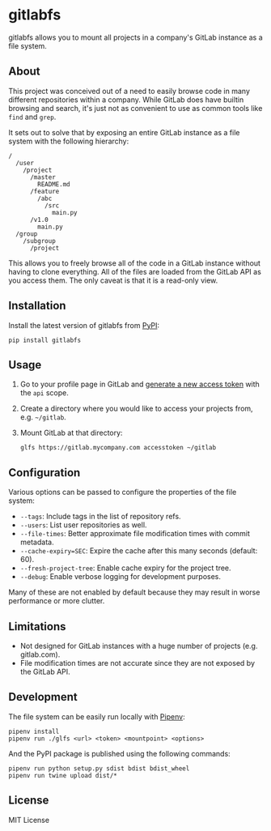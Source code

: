# gitlabfs

gitlabfs allows you to mount all projects in a company's GitLab instance as a file system.

## About

This project was conceived out of a need to easily browse code in many different repositories within a company. While GitLab does have builtin browsing and search, it's just not as convenient to use as common tools like `find` and `grep`.

It sets out to solve that by exposing an entire GitLab instance as a file system with the following hierarchy:

```
/
  /user
    /project
      /master
        README.md
      /feature
        /abc
          /src
            main.py
      /v1.0
        main.py
  /group
    /subgroup
      /project
```

This allows you to freely browse all of the code in a GitLab instance without having to clone everything. All of the files are loaded from the GitLab API as you access them. The only caveat is that it is a read-only view.

## Installation

Install the latest version of gitlabfs from [PyPI](https://pypi.org/project/gitlabfs/):

    pip install gitlabfs

## Usage

1. Go to your profile page in GitLab and [generate a new access token](https://docs.gitlab.com/ee/user/profile/personal_access_tokens.html) with the `api` scope.
2. Create a directory where you would like to access your projects from, e.g. `~/gitlab`.
3. Mount GitLab at that directory:

    ```
    glfs https://gitlab.mycompany.com accesstoken ~/gitlab
    ```

## Configuration

Various options can be passed to configure the properties of the file system:

* `--tags`: Include tags in the list of repository refs.
* `--users`: List user repositories as well.
* `--file-times`: Better approximate file modification times with commit metadata.
* `--cache-expiry=SEC`: Expire the cache after this many seconds (default: 60).
* `--fresh-project-tree`: Enable cache expiry for the project tree.
* `--debug`: Enable verbose logging for development purposes.

Many of these are not enabled by default because they may result in worse performance or more clutter.

## Limitations

* Not designed for GitLab instances with a huge number of projects (e.g. gitlab.com).
* File modification times are not accurate since they are not exposed by the GitLab API.

## Development

The file system can be easily run locally with [Pipenv](https://github.com/pypa/pipenv):

```
pipenv install
pipenv run ./glfs <url> <token> <mountpoint> <options>
```

And the PyPI package is published using the following commands:

```
pipenv run python setup.py sdist bdist bdist_wheel
pipenv run twine upload dist/*
```

## License

MIT License